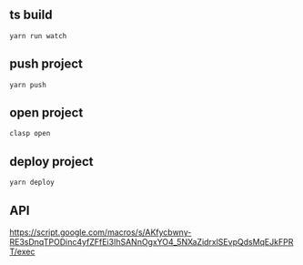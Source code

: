 
## ts build
```
yarn run watch 
```

## push project
```
yarn push
```

## open project
```
clasp open
```

## deploy project
```
yarn deploy
```

## API
https://script.google.com/macros/s/AKfycbwny-RE3sDnqTPODinc4yfZFfEi3IhSANnOgxYO4_5NXaZidrxlSEvpQdsMqEJkFPRT/exec